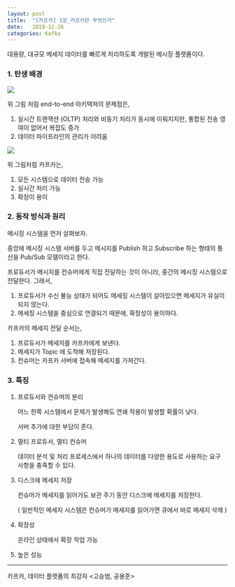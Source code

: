 ```yaml
---
layout: post
title:  "[카프카] 1장_카프카란 무엇인가"
date:   2019-12-26
categories: Kafka
---
```


대용량, 대규모 메세지 데이터를 빠르게 처리하도록 개발된 메시징 플랫폼이다.


### 1. 탄생 배경

![](/image/kafka_end_to_end.png)

위 그림 처럼 end-to-end 아키텍쳐의 문제점은,

1. 실시간	 트랜잭션 (OLTP) 처리와 비동기 처리가 동시에 이뤄지지만, 통합된 전송 영여이 없어서 복잡도 증가
2. 데이터 파이프라인의 관리가 어려움

![](/image/kafka_architecture.png)

위 그림처럼 카프카는,

1. 모든 시스템으로 데이터 전송 가능 
2. 실시간 처리 가능
3. 확장이 용이

### 2. 동작 방식과 원리

메시징 시스템을 먼저 살펴보자.

중앙에 메시징 시스템 서버를 두고 메시지를 Publish 하고 Subscribe 하는 형태의 통신을 Pub/Sub 모델이라고 한다.

프로듀서가 메시지를 컨슈머에게 직접 전달하는 것이 아니라, 중간의 메시징 시스템으로 전달한다. 그래서,

1. 프로듀서가 수신 불능 상태가 되어도 메세징 시스템이 살아있으면 메세지가 유실이 되지 않는다.
2. 메세징 시스템을 중심으로 연결되기 때문에, 확장성이 용이하다.

카프카의 메세지 전달 순서는,

1. 프로듀서가 메세지를 카프카에게 보낸다.
2. 메세지가 Topic 에 도착해 저장된다.
3. 컨슈머는 카프카 서버에 접속해 메세지를 가져간다. 

### 3. 특징

1. 프로듀서와 컨슈머의 분리

   어느 한쪽 시스템에서 문제가 발생해도 연쇄 작용이 발생할 확률이 낮다.

   서버 추가에 대한 부담이 준다.

2. 멀티 프로듀서, 멀티 컨슈머

   데이터 분석 및 처리 프로세스에서 하나의 데이터를 다양한 용도로 사용하는 요구 사항을 충족할 수 있다.

3. 디스크에 메세지 저장

   컨슈머가 메세지를 읽어가도 보관 주기 동안 디스크에 메세지를 저장한다.

   ( 일반적인 메세지 시스템은 컨슈머가 메세지를 읽어가면 큐에서 바로 메세지 삭제 )

4. 확장성

   온라인 상태에서 확장 작업 가능

5. 높은 성능

---

카프카, 데이터 플랫폼의 최강자 <고승범, 공용준>